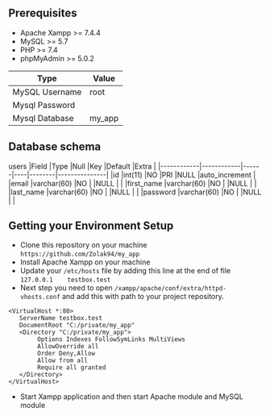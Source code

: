 ## Prerequisites
 - Apache Xampp >= 7.4.4
 - MySQL >= 5.7
 - PHP >= 7.4
 - phpMyAdmin >= 5.0.2

| Type           | Value                  |
|----------------|------------------------|
| MySQL Username | root                   |
| Mysql Password |                        |
| Mysql Database | my_app                 |

## Database schema

users
|Field       |Type        |Null  |Key |Default |Extra          |
|------------|------------|------|----|--------|---------------|
|id          |int(11)     |NO    |PRI |NULL    |auto_increment |
|email       |varchar(60) |NO    |    |NULL    |               |
|first_name  |varchar(60) |NO    |    |NULL    |               |
|last_name   |varchar(60) |NO    |    |NULL    |               |
|password    |varchar(60) |NO    |    |NULL    |               |

## Getting your Environment Setup
 - Clone this repository on your machine
```https://github.com/Zolak94/my_app```
 - Install Apache Xampp on your machine
 - Update your `/etc/hosts` file by adding this line at the end of file
```127.0.0.1   	testbox.test```
 - Next step you need to open
```/xampp/apache/conf/extra/httpd-vhosts.conf```
and add this with path to your project repository.
```
<VirtualHost *:80>
   ServerName testbox.test
   DocumentRoot "C:/private/my_app"
   <Directory "C:/private/my_app">
        Options Indexes FollowSymLinks MultiViews
        AllowOverride all
        Order Deny,Allow
        Allow from all
        Require all granted
   </Directory>
</VirtualHost>
```
 - Start Xampp application and then start Apache module and MySQL module